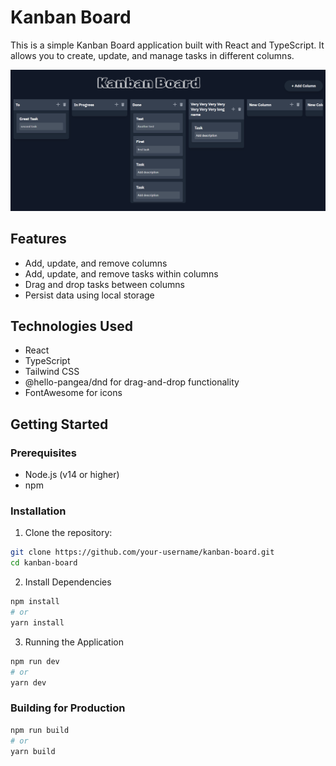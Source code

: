 # Kanban Board

This is a simple Kanban Board application built with React and TypeScript. It allows you to create, update, and manage tasks in different columns.

![Kanban Board](image.png)

## Features

- Add, update, and remove columns
- Add, update, and remove tasks within columns
- Drag and drop tasks between columns
- Persist data using local storage

## Technologies Used

- React
- TypeScript
- Tailwind CSS
- @hello-pangea/dnd for drag-and-drop functionality
- FontAwesome for icons

## Getting Started

### Prerequisites

- Node.js (v14 or higher)
- npm

### Installation

1. Clone the repository:

```sh
git clone https://github.com/your-username/kanban-board.git
cd kanban-board
```

2. Install Dependencies

```sh
npm install
# or
yarn install
```

3. Running the Application

```sh
npm run dev
# or
yarn dev
```

### Building for Production

```sh
npm run build
# or
yarn build
```
